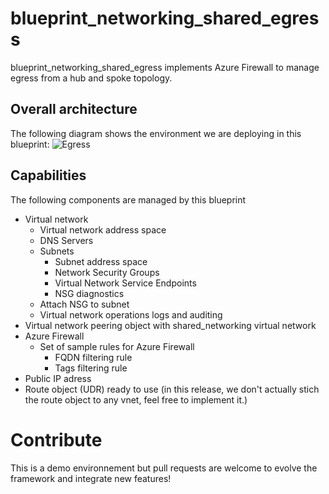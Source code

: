 # blueprint_networking_shared_egress

blueprint_networking_shared_egress implements Azure Firewall to manage egress from a hub and spoke topology.  

## Overall architecture

The following diagram shows the environment we are deploying in this blueprint:
![Egress](../../_pictures/hub_spoke/hubspoke_egress.png)

## Capabilities

The following components are managed by this blueprint
 - Virtual network
    - Virtual network address space
    - DNS Servers
    - Subnets
        - Subnet address space
        - Network Security Groups
        - Virtual Network Service Endpoints
        - NSG diagnostics
    - Attach NSG to subnet
    - Virtual network operations logs and auditing
- Virtual network peering object with shared_networking virtual network
- Azure Firewall
    - Set of sample rules for Azure Firewall
        - FQDN filtering rule
        - Tags filtering rule
- Public IP adress 
- Route object (UDR) ready to use (in this release, we don't actually stich the route object to any vnet, feel free to implement it.)

# Contribute

This is a demo environnement but pull requests are welcome to evolve the framework and integrate new features!